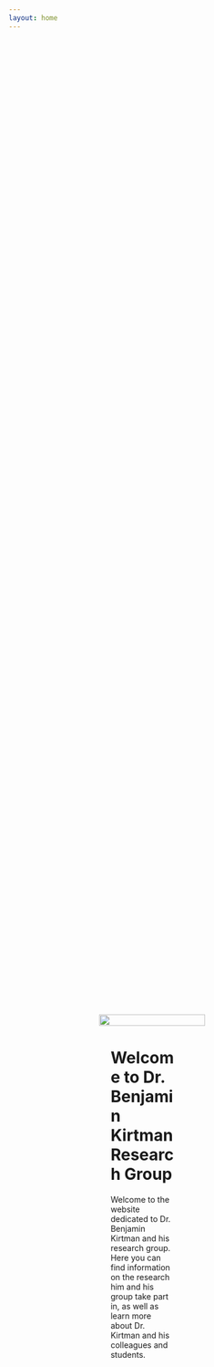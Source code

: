 ```yaml
---
layout: home
---
```

<!DOCTYPE html>
<html lang="en">
<head>
    <meta charset="UTF-8">
    <meta name="viewport" content="width=device-width, initial-scale=1.0">
    <title>{{ site.title }}</title>
    <style>
        .container {
            display: flex;
            align-items: center;
            justify-content: center;
            min-height: 100vh; /* Adjust based on your preference */
            padding: 20px;
        }
        .image-container {
            flex: 1; /* Adjust the flex value if you need */
            max-width: 40%; /* You can adjust the width */
        }
        .image-container img {
            width: 100%;
            height: auto;
        }
        .text-container {
            flex: 1; /* Adjust the flex value if you need */
            max-width: 60%; /* You can adjust the width */
            padding-left: 20px; /* Adjust the spacing between image and text */
        }
    </style>
</head>
<body>
    <div class="container">
        <div class="image-container">
            <img src="{{ 'Kirtman-Research-Group.github.io/assets/images/kirtman_pic.jpg'}}" 
        </div>
        <div class="text-container">
            <h1>Welcome to Dr. Benjamin Kirtman Research Group</h1>
            <p>Welcome to the website dedicated to Dr. Benjamin Kirtman and his research group. Here you can find information on the research him and his group take part in, as well as learn more about Dr. Kirtman and his colleagues and students.</p>
            <!-- Add more text or elements as needed -->
        </div>
    </div>
</body>
</html>
